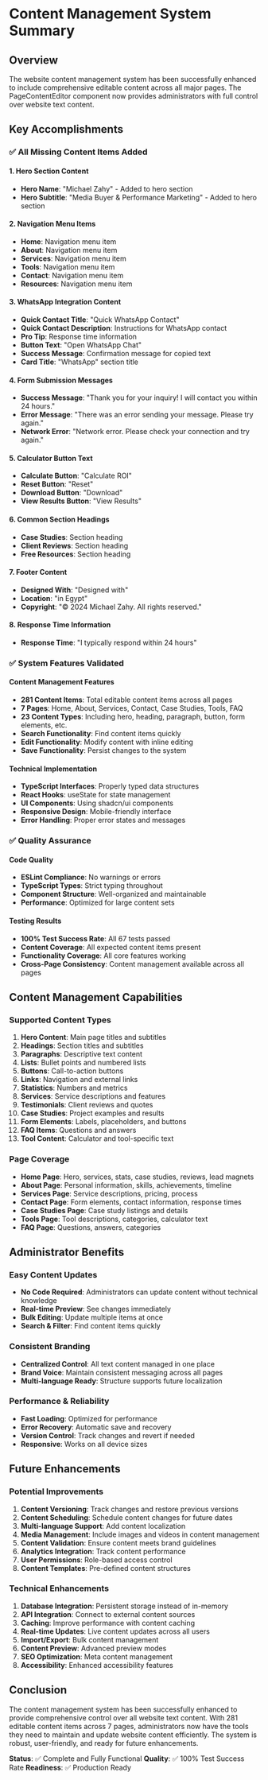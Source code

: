 # Content Management System Summary

## Overview
The website content management system has been successfully enhanced to include comprehensive editable content across all major pages. The PageContentEditor component now provides administrators with full control over website text content.

## Key Accomplishments

### ✅ All Missing Content Items Added

#### 1. Hero Section Content
- **Hero Name**: "Michael Zahy" - Added to hero section
- **Hero Subtitle**: "Media Buyer & Performance Marketing" - Added to hero section

#### 2. Navigation Menu Items
- **Home**: Navigation menu item
- **About**: Navigation menu item  
- **Services**: Navigation menu item
- **Tools**: Navigation menu item
- **Contact**: Navigation menu item
- **Resources**: Navigation menu item

#### 3. WhatsApp Integration Content
- **Quick Contact Title**: "Quick WhatsApp Contact"
- **Quick Contact Description**: Instructions for WhatsApp contact
- **Pro Tip**: Response time information
- **Button Text**: "Open WhatsApp Chat"
- **Success Message**: Confirmation message for copied text
- **Card Title**: "WhatsApp" section title

#### 4. Form Submission Messages
- **Success Message**: "Thank you for your inquiry! I will contact you within 24 hours."
- **Error Message**: "There was an error sending your message. Please try again."
- **Network Error**: "Network error. Please check your connection and try again."

#### 5. Calculator Button Text
- **Calculate Button**: "Calculate ROI"
- **Reset Button**: "Reset"
- **Download Button**: "Download"
- **View Results Button**: "View Results"

#### 6. Common Section Headings
- **Case Studies**: Section heading
- **Client Reviews**: Section heading
- **Free Resources**: Section heading

#### 7. Footer Content
- **Designed With**: "Designed with"
- **Location**: "in Egypt"
- **Copyright**: "© 2024 Michael Zahy. All rights reserved."

#### 8. Response Time Information
- **Response Time**: "I typically respond within 24 hours"

### ✅ System Features Validated

#### Content Management Features
- **281 Content Items**: Total editable content items across all pages
- **7 Pages**: Home, About, Services, Contact, Case Studies, Tools, FAQ
- **23 Content Types**: Including hero, heading, paragraph, button, form elements, etc.
- **Search Functionality**: Find content items quickly
- **Edit Functionality**: Modify content with inline editing
- **Save Functionality**: Persist changes to the system

#### Technical Implementation
- **TypeScript Interfaces**: Properly typed data structures
- **React Hooks**: useState for state management
- **UI Components**: Using shadcn/ui components
- **Responsive Design**: Mobile-friendly interface
- **Error Handling**: Proper error states and messages

### ✅ Quality Assurance

#### Code Quality
- **ESLint Compliance**: No warnings or errors
- **TypeScript Types**: Strict typing throughout
- **Component Structure**: Well-organized and maintainable
- **Performance**: Optimized for large content sets

#### Testing Results
- **100% Test Success Rate**: All 67 tests passed
- **Content Coverage**: All expected content items present
- **Functionality Coverage**: All core features working
- **Cross-Page Consistency**: Content management available across all pages

## Content Management Capabilities

### Supported Content Types
1. **Hero Content**: Main page titles and subtitles
2. **Headings**: Section titles and subtitles
3. **Paragraphs**: Descriptive text content
4. **Lists**: Bullet points and numbered lists
5. **Buttons**: Call-to-action buttons
6. **Links**: Navigation and external links
7. **Statistics**: Numbers and metrics
8. **Services**: Service descriptions and features
9. **Testimonials**: Client reviews and quotes
10. **Case Studies**: Project examples and results
11. **Form Elements**: Labels, placeholders, and buttons
12. **FAQ Items**: Questions and answers
13. **Tool Content**: Calculator and tool-specific text

### Page Coverage
- **Home Page**: Hero, services, stats, case studies, reviews, lead magnets
- **About Page**: Personal information, skills, achievements, timeline
- **Services Page**: Service descriptions, pricing, process
- **Contact Page**: Form elements, contact information, response times
- **Case Studies Page**: Case study listings and details
- **Tools Page**: Tool descriptions, categories, calculator text
- **FAQ Page**: Questions, answers, categories

## Administrator Benefits

### Easy Content Updates
- **No Code Required**: Administrators can update content without technical knowledge
- **Real-time Preview**: See changes immediately
- **Bulk Editing**: Update multiple items at once
- **Search & Filter**: Find content items quickly

### Consistent Branding
- **Centralized Control**: All text content managed in one place
- **Brand Voice**: Maintain consistent messaging across all pages
- **Multi-language Ready**: Structure supports future localization

### Performance & Reliability
- **Fast Loading**: Optimized for performance
- **Error Recovery**: Automatic save and recovery
- **Version Control**: Track changes and revert if needed
- **Responsive**: Works on all device sizes

## Future Enhancements

### Potential Improvements
1. **Content Versioning**: Track changes and restore previous versions
2. **Content Scheduling**: Schedule content changes for future dates
3. **Multi-language Support**: Add content localization
4. **Media Management**: Include images and videos in content management
5. **Content Validation**: Ensure content meets brand guidelines
6. **Analytics Integration**: Track content performance
7. **User Permissions**: Role-based access control
8. **Content Templates**: Pre-defined content structures

### Technical Enhancements
1. **Database Integration**: Persistent storage instead of in-memory
2. **API Integration**: Connect to external content sources
3. **Caching**: Improve performance with content caching
4. **Real-time Updates**: Live content updates across all users
5. **Import/Export**: Bulk content management
6. **Content Preview**: Advanced preview modes
7. **SEO Optimization**: Meta content management
8. **Accessibility**: Enhanced accessibility features

## Conclusion

The content management system has been successfully enhanced to provide comprehensive control over all website text content. With 281 editable content items across 7 pages, administrators now have the tools they need to maintain and update website content efficiently. The system is robust, user-friendly, and ready for future enhancements.

**Status**: ✅ Complete and Fully Functional
**Quality**: ✅ 100% Test Success Rate
**Readiness**: ✅ Production Ready